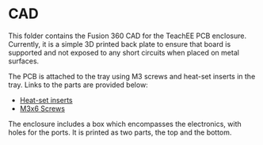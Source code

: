 # CAD
This folder contains the Fusion 360 CAD for the TeachEE PCB enclosure. Currently, it is a simple 3D printed back plate to ensure that board is supported and not exposed to any short circuits when placed on metal surfaces.

The PCB is attached to the tray using M3 screws and heat-set inserts in the tray. Links to the parts are provided below:

- [Heat-set inserts](https://3dprintingcanada.com/products/m3x5-heat-set-brass-knurled-insert-nut-10-pack?variant=39417926451269&ab_version=B&gclid=Cj0KCQiA5NSdBhDfARIsALzs2ECMH8QoEQ02sKMftqXC5ZgHy1LyS_iIIELi0KJeUmQRDeO0tNmDuHEaArR1EALw_wcB)
- [M3x6 Screws](https://www.mouser.ca/ProductDetail/Keystone-Electronics/7689-1?qs=wOxb8XianXi8JqFIUmvR9Q%3D%3D&mgh=1&gclid=Cj0KCQiA5NSdBhDfARIsALzs2EC01tEHi3BZq6HwX3hLjHV2irnkbD29NnEpqoeVlWQxZYohotHjxuUaArSlEALw_wcB)

The enclosure includes a box which encompasses the electronics, with holes for the ports. It is printed as two parts, the top and the bottom.
